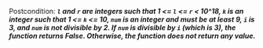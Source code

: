 Postcondition: ***`l` and `r` are integers such that 1 <= `l` <= `r` < 10^18, `k` is an integer such that 1 <= `k` <= 10, `num` is an integer and must be at least 9, `i` is 3, and `num` is not divisible by 2. If `num` is divisible by `i` (which is 3), the function returns False. Otherwise, the function does not return any value.***